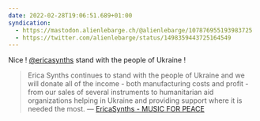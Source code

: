 ```yaml
---
date: 2022-02-28T19:06:51.689+01:00
syndication:
  - https://mastodon.alienlebarge.ch/@alienlebarge/107876955193983725
  - https://twitter.com/alienlebarge/status/1498359443725164549
---
```

Nice !
[@ericasynths](https://twitter.com/ericasynths) stand with the people of Ukraine !

> Erica Synths continues to stand with the people of Ukraine and we will donate all of the income - both manufacturing costs and profit - from our sales of several instruments to humanitarian aid organizations helping in Ukraine and providing support where it is needed the most.
> — [EricaSynths - MUSIC FOR PEACE](https://www.ericasynths.lv/news/music-peace/)
